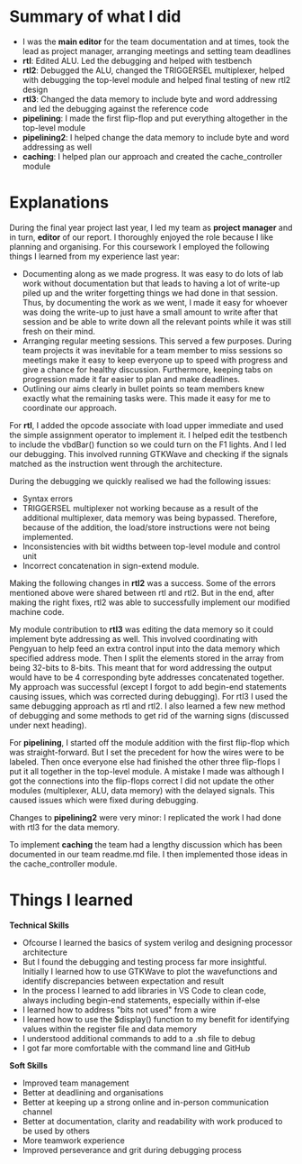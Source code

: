 # Summary of what I did #
* I was the **main editor** for the team documentation and at times, took the lead as project manager, arranging meetings and setting team deadlines
* **rtl**: Edited ALU. Led the debugging and helped with testbench
* **rtl2**: Debugged the ALU, changed the TRIGGERSEL multiplexer, helped with debugging the top-level module and helped final testing of new rtl2 design
* **rtl3**: Changed the data memory to include byte and word addressing and led the debugging against the reference code
* **pipelining**: I made the first flip-flop and put everything altogether in the top-level module
* **pipelining2**: I helped change the data memory to include byte and word addressing as well
* **caching**: I helped plan our approach and created the cache_controller module

# Explanations #
During the final year project last year, I led my team as **project manager** and in turn, **editor** of our report. I thoroughly enjoyed the role because I like planning and organising. For this coursework I employed the following things I learned from my experience last year:
* Documenting along as we made progress. It was easy to do lots of lab work without documentation but that leads to having a lot of write-up piled up and the writer forgetting things we had done in that session. Thus, by documenting the work as we went, I made it easy for whoever was doing the write-up to just have a small amount to write after that session and be able to write down all the relevant points while it was still fresh on their mind.
* Arranging regular meeting sessions. This served a few purposes. During team projects it was inevitable for a team member to miss sessions so meetings make it easy to keep everyone up to speed with progress and give a chance for healthy discussion. Furthermore, keeping tabs on progression made it far easier to plan and make deadlines.
* Outlining our aims clearly in bullet points so team members knew exactly what the remaining tasks were. This made it easy for me to coordinate our approach.

For **rtl**, I added the opcode associate with load upper immediate and used the simple assignment operator to implement it. I helped edit the testbench to include the vbdBar() function so we could turn on the F1 lights. And I led our debugging. This involved running GTKWave and checking if the signals matched as the instruction went through the architecture. 

During the debugging we quickly realised we had the following issues:
* Syntax errors
* TRIGGERSEL multiplexer not working because as a result of the additional multiplexer, data memory was being bypassed. Therefore, because of the addition, the load/store instructions were not being implemented.
* Inconsistencies with bit widths between top-level module and control unit
* Incorrect concatenation in sign-extend module.

Making the following changes in **rtl2** was a success. Some of the errors mentioned above were shared between rtl and rtl2. But in the end, after making the right fixes, rtl2 was able to successfully implement our modified machine code.

My module contribution to **rtl3** was editing the data memory so it could implement byte addressing as well. This involved coordinating with Pengyuan to help feed an extra control input into the data memory which specified address mode. Then I split the elements stored in the array from being 32-bits to 8-bits. This meant that for word addressing the output would have to be 4 corresponding byte addresses concatenated together. My approach was successful (except I forgot to add begin-end statements causing issues, which was corrected during debugging). For rtl3 I used the same debugging approach as rtl and rtl2. I also learned a few new method of debugging and some methods to get rid of the warning signs (discussed under next heading).

For **pipelining**, I started off the module addition with the first flip-flop which was straight-forward. But I set the precedent for how the wires were to be labeled. Then once everyone else had finished the other three flip-flops I put it all together in the top-level module. A mistake I made was although I got the connections into the flip-flops correct I did not update the other modules (multiplexer, ALU, data memory) with the delayed signals. This caused issues which were fixed during debugging.

Changes to **pipelining2** were very minor: I replicated the work I had done with rtl3 for the data memory.

To implement **caching** the team had a lengthy discussion which has been documented in our team readme.md file. I then implemented those ideas in the cache_controller module.

# Things I learned #
**Technical Skills**
* Ofcourse I learned the basics of system verilog and designing processor architecture
* But I found the debugging and testing process far more insightful. Initially I learned how to use GTKWave to plot the wavefunctions and identify discrepancies between expectation and result
* In the process I learned to add libraries in VS Code to clean code, always including begin-end statements, especially within if-else
* I learned how to address "bits not used" from a wire
* I learned how to use the $display() function to my benefit for identifying values within the register file and data memory
* I understood additional commands to add to a .sh file to debug
* I got far more comfortable with the command line and GitHub

**Soft Skills**
* Improved team management
* Better at deadlining and organisations
* Better at keeping up a strong online and in-person communication channel
* Better at documentation, clarity and readability with work produced to be used by others
* More teamwork experience
* Improved perseverance and grit during debugging process

